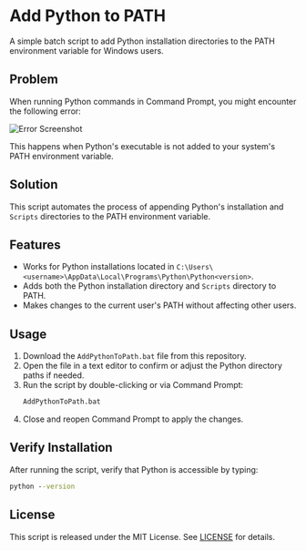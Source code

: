 # Add Python to PATH

A simple batch script to add Python installation directories to the PATH environment variable for Windows users.

## Problem

When running Python commands in Command Prompt, you might encounter the following error:

![Error Screenshot](https://github.com/user-attachments/assets/40b82bb6-9fdd-4d3c-914d-f5a471eb2fed)

This happens when Python's executable is not added to your system's PATH environment variable.

## Solution

This script automates the process of appending Python's installation and `Scripts` directories to the PATH environment variable.

## Features

- Works for Python installations located in `C:\Users\<username>\AppData\Local\Programs\Python\Python<version>`.
- Adds both the Python installation directory and `Scripts` directory to PATH.
- Makes changes to the current user's PATH without affecting other users.

## Usage

1. Download the `AddPythonToPath.bat` file from this repository.
2. Open the file in a text editor to confirm or adjust the Python directory paths if needed.
3. Run the script by double-clicking or via Command Prompt:
   ```cmd
   AddPythonToPath.bat
   ```
4. Close and reopen Command Prompt to apply the changes.

## Verify Installation

After running the script, verify that Python is accessible by typing:

```cmd
python --version
```

## License

This script is released under the MIT License. See [LICENSE](LICENSE) for details.
